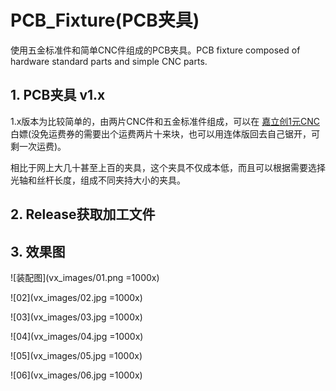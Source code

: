 # PCB_Fixture(PCB夹具)
使用五金标准件和简单CNC件组成的PCB夹具。PCB fixture composed of hardware standard parts and simple CNC parts.

## 1. PCB夹具 v1.x

1.x版本为比较简单的，由两片CNC件和五金标准件组成，可以在 [嘉立创1元CNC](https://www.jlc-cnc.com/ac/ACUHiDI0/CPWXDXgd) 白嫖(没免运费券的需要出个运费两片十来块，也可以用连体版回去自己锯开，可剩一次运费)。

相比于网上大几十甚至上百的夹具，这个夹具不仅成本低，而且可以根据需要选择光轴和丝杆长度，组成不同夹持大小的夹具。

## 2. Release获取加工文件

## 3. 效果图

![装配图](vx_images/01.png =1000x)

![02](vx_images/02.jpg =1000x)

![03](vx_images/03.jpg =1000x)

![04](vx_images/04.jpg =1000x)

![05](vx_images/05.jpg =1000x)

![06](vx_images/06.jpg =1000x)
